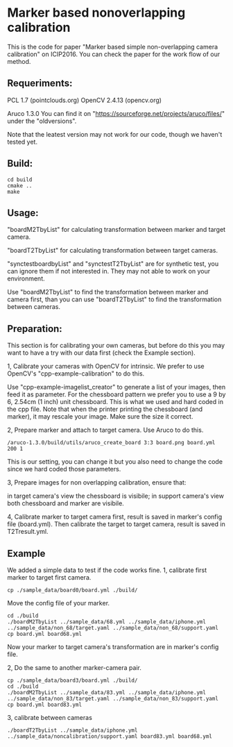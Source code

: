 # Marker based nonoverlapping calibration
This is the code for paper "Marker based simple non-overlapping camera calibration" on ICIP2016.
You can check the paper for the work flow of our method.

## Requeriments:

PCL 1.7 (pointclouds.org)
OpenCV 2.4.13 (opencv.org)

Aruco 1.3.0 
You can find it on "https://sourceforge.net/projects/aruco/files/" under the "oldversions".

Note that the leatest version may not work for our code, though we haven't tested yet. 

## Build:
    cd build
    cmake ..
    make

## Usage:

"boardM2TbyList" for calculating transformation between marker and target camera.

"boardT2TbyList" for calculating transformation between target cameras.

"synctestboardbyList" and "synctestT2TbyList" are for synthetic test, you can ignore them if not interested in. They may not able to work on your environment.

Use "boardM2TbyList" to find the transformation between marker and camera first, than you can use "boardT2TbyList" to find the transformation between cameras.

## Preparation:

This section is for calibrating your own cameras, but before do this you may want to have a try with our data first (check the Example section).

1, Calibrate your cameras with OpenCV for intrinsic. We prefer to use OpenCV's "cpp-example-calibration" to do this.

Use "cpp-example-imagelist_creator" to generate a list of your images, then feed it as parameter.
For the chessboard pattern we prefer you to use a 9 by 6, 2.54cm (1 inch) unit chessboard. This is what we used and hard coded in the cpp file. Note that when the printer printing the chessboard (and marker), it may rescale your image. Make sure the size it correct.

2, Prepare marker and attach to target camera. Use Aruco to do this.

    /aruco-1.3.0/build/utils/aruco_create_board 3:3 board.png board.yml 200 1
This is our setting, you can change it but you also need to change the code since we hard coded those parameters.

3, Prepare images for non overlapping calibration, ensure that:

in target camera's view the chessboard is visibile;
in support camera's view both chessboard and marker are visibile.

4, Calibrate marker to target camera first, result is saved in marker's config file (board.yml). Then calibrate the target to target camera, result is saved in T2Tresult.yml. 

    
## Example

We added a simple data to test if the code works fine.
1, calibrate first marker to target first camera.

    cp ./sample_data/board0/board.yml ./build/
Move the config file of your marker.

    cd ./build
    ./boardM2TbyList ../sample_data/68.yml ../sample_data/iphone.yml ../sample_data/non_68/target.yaml ../sample_data/non_68/support.yaml
    cp board.yml board68.yml
Now your marker to target camera's transformation are in marker's config file.

2, Do the same to another marker-camera pair.

    cp ./sample_data/board3/board.yml ./build/
    cd ./build
    ./boardM2TbyList ../sample_data/83.yml ../sample_data/iphone.yml ../sample_data/non_83/target.yaml ../sample_data/non_83/support.yaml
    cp board.yml board83.yml

3, calibrate between cameras

    ./boardT2TbyList ../sample_data/iphone.yml ../sample_data/noncalibration/support.yaml board83.yml board68.yml

